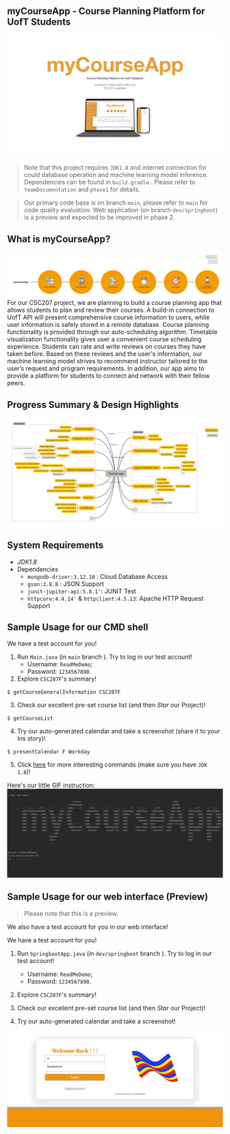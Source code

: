 ## myCourseApp - Course Planning Platform for UofT Students

![myCourseApp](README.assets/p1demo.jpeg)

> Note that this project requires `JDK1.8` and internet connection for could database operation and machine learning model inference. Dependencies can be found in  `build.gradle` . Please refer to `teamDocumentation` and `phase1` for details.

> Our primary code base is on branch `main`, please refer to `main` for code quality evaluation. Web application (on branch `dev/springboot`) is a preview and expected to be improved in phase 2.

## What is myCourseApp?

![](phase1/progress_report.assets/myCourseApp.png)
For our CSC207 project, we are planning to build a course planning app that allows students to plan and review their courses. A build-in connection to UofT API will present comprehensive course information to users, while user information is safely stored in a remote database. Course planning functionality is provided through our auto-scheduling algorithm. Timetable visualization functionality gives user a convenient course scheduling experience. Students can rate and write reviews on courses they have taken before. Based on these reviews and the user's information, our machine learning model strives to recommend instructor tailored to the user’s request and program requirements. In addition, our app aims to provide a platform for students to connect and network with their fellow peers.



## Progress Summary & Design Highlights
![Course_app](phase1/progress_report.assets/myCourseAppIntrop1.png)

## System Requirements

- *JDK1.8*
- Dependencies
  - `mongodb-driver:3.12.10` : Cloud Database Access
  - `gson:2.8.8` : JSON Support
  - `junit-jupiter-api:5.8.1'`: JUNIT Test
  - `httpcore:4.4.14'` & `httpclient:4.5.13`: Apache HTTP Request Support



## Sample Usage for our CMD shell

We have a test account for you!
1. Run `Main.java` (in `main` branch ). Try to log in our test account!
   - Username: `ReadMeDemo`;
   - Password: `1234567890`.
2. Explore `CSC207F`'s summary!
```
$ getCourseGeneralInformation CSC207F
```
3. Check our excellent pre-set course list (and then *Star* our Project)!
```
$ getCourseList
``` 
4. Try our auto-generated calendar and take a screenshot (share it to your Ins story)! 
```
$ presentCalendar F Workday
```
5. Click [here](teamDocumentation/cmdDocumentation.md) for more interesting commands (make sure you have `JDK 1.8`)!

Here's our little GIF instruction:
![](README.assets/readmedemo.gif)

## Sample Usage for our web interface (Preview)

> Please note that this is a preview.

We also have a test account for you in our web interface! 

We have a test account for you!
1. Run `SpringbootApp.java` (in `dev/springboot` branch ). Try to log in our test account!
    - Username: `ReadMeDemo`;
    - Password: `1234567890`.
2. Explore `CSC207F`'s summary!

3. Check our excellent pre-set course list (and then *Star* our Project)!

4. Try our auto-generated calendar and take a screenshot!

![](README.assets/webdemo.gif)
